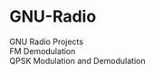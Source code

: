 # GNU-Radio
GNU Radio Projects                                                                                                                
FM Demodulation                                                                                                                       
QPSK Modulation and Demodulation
